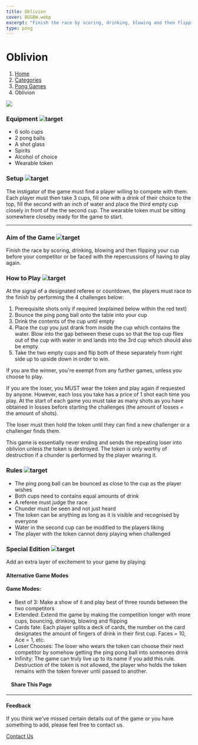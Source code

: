 ```yaml
---
title: Oblivion
cover: BGGBW.webp
excerpt: "Finish the race by scoring, drinking, blowing and then flipping your cup before your competitor or be faced with the repercussions of having to play again."
type: pong
---
```


# Oblivion

1.  [Home](/)
2.  [Categories](GameCategories)
3.  [Pong Games](GameCategories/PongGames)
4.  Oblivion

![](images/oblivion.webp)

### Equipment ![target](images/liquor.webp)

-   6 solo cups
-   2 pong balls
-   A shot glass
-   Spirits
-   Alcohol of choice
-   Wearable token

### Setup ![target](images/settings.webp)

The instigator of the game must find a player willing to compete with them. Each player must then take 3 cups, fill one with a drink of their choice to the top, fill the second with an inch of water and place the third empty cup closely in front of the the second cup. The wearable token must be sitting somewhere closeby ready for the game to start.

* * *

### Aim of the Game ![target](images/target.webp)

Finish the race by scoring, drinking, blowing and then flipping your cup before your competitor or be faced with the repercussions of having to play again.

### How to Play ![target](images/question.webp)

At the signal of a designated referee or countdown, the players must race to the finish by performing the 4 challenges below:

1.  Prerequisite shots only if required (explained below within the red text)
2.  Bounce the ping pong ball onto the table into your cup
3.  Drink the contents of the cup until empty
4.  Place the cup you just drank from inside the cup which contains the water. Blow into the gap between these cups so that the top cup flies out of the cup with water in and lands into the 3rd cup which should also be empty.
5.  Take the two empty cups and flip both of these separately from right side up to upside down in order to win.

If you are the winner, you're exempt from any further games, unless you choose to play.

If you are the loser, you MUST wear the token and play again if requested by anyone. However, each loss you take has a price of 1 shot each time you play. At the start of each game you must take as many shots as you have obtained in losses before starting the challenges (the amount of losses = the amount of shots).

The loser must then hold the token until they can find a new challenger or a challenger finds them.

This game is essentially never ending and sends the repeating loser into oblivion unless the token is destroyed. The token is only worthy of destruction if a chunder is performed by the player wearing it.

### Rules ![target](images/rules.webp)

-   The ping pong ball can be bounced as close to the cup as the player wishes
-   Both cups need to contains equal amounts of drink
-   A referee must judge the race
-   Chunder must be seen and not just heard
-   The token can be anything as long as it is visible and recognised by everyone
-   Water in the second cup can be modified to the players liking
-   The player with the token cannot deny playing when challenged

### Special Edition ![target](images/special.webp)

Add an extra layer of excitement to your game by playing:

#### **Alternative Game Modes**

#### Game Modes:

-   Best of 3: Make a show of it and play best of three rounds between the two competitors
-   Extended: Extend the game by making the competition longer with more cups, bouncing, drinking, blowing and flipping
-   Cards fate: Each player splits a deck of cards, the number on the card designates the amount of fingers of drink in their first cup. Faces = 10, Ace = 1, etc.
-   Loser Chooses: The loser who wears the token can choose their next competitor by somehow getting the ping pong ball into someones drink
-   Infinity: The game can truly live up to its name if you add this rule. Destruction of the token is not allowed, the player who holds the token remains with the token forever until passed to another.

####     Share This Page

[](https://www.facebook.com/sharer/sharer.php?u=beergogglegames.co.uk/GameCategories/PongGames/oblivion)[](https://www.instagram.com/direct/new/)[](https://twitter.com/intent/tweet?url=beergogglegames.co.uk/GameCategories/PongGames/oblivion)

* * *

#### Feedback

If you think we've missed certain details out of the game or you have something to add, please feel free to contact us.

  
  
  
[Contact Us](contact)
